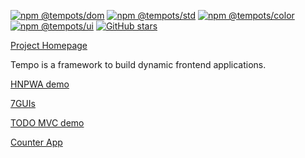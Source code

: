 [![npm @tempots/dom](https://img.shields.io/npm/v/@tempots/dom?label=@tempots/dom)](https://www.npmjs.com/package/@tempots/dom)
[![npm @tempots/std](https://img.shields.io/npm/v/@tempots/std?label=@tempots/std)](https://www.npmjs.com/package/@tempots/std)
[![npm @tempots/color](https://img.shields.io/npm/v/@tempots/color?label=@tempots/color)](https://www.npmjs.com/package/@tempots/color)
[![npm @tempots/ui](https://img.shields.io/npm/v/@tempots/ui?label=@tempots/ui)](https://www.npmjs.com/package/@tempots/ui)
[![GitHub stars](https://img.shields.io/github/stars/fponticelli/tempots?label=Star%20me%20on%20Github&style=social)](https://github.com/fponticelli/tempots)

[Project Homepage](https://tempots.com/)

Tempo is a framework to build dynamic frontend applications.

[HNPWA demo](https://tempots.com/demos/hnpwa/index.html)

[7GUIs](https://tempots.com/demos/7guis)

[TODO MVC demo](https://tempots.com/demos/todomvc)

[Counter App](https://tempots.com/demos/counter)
